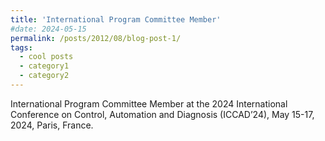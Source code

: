 ```yaml
---
title: 'International Program Committee Member'
#date: 2024-05-15
permalink: /posts/2012/08/blog-post-1/
tags:
  - cool posts
  - category1
  - category2
---
```


International Program Committee Member at the 2024 International Conference on Control, Automation and Diagnosis (ICCAD’24), May 15-17, 2024, Paris, France.
